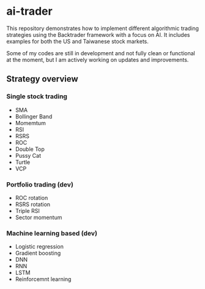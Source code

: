# ai-trader

This repository demonstrates how to implement different algorithmic trading strategies using the Backtrader framework with a focus on AI. It includes examples for both the US and Taiwanese stock markets.

Some of my codes are still in development and not fully clean or functional at the moment, but I am actively working on updates and improvements.

## Strategy overview 
### Single stock trading 
- SMA
- Bollinger Band
- Momemtum 
- RSI
- RSRS
- ROC
- Double Top
- Pussy Cat
- Turtle
- VCP

### Portfolio trading (dev)
- ROC rotation
- RSRS rotation
- Triple RSI
- Sector momentum

### Machine learning based (dev)
- Logistic regression
- Gradient boosting
- DNN
- RNN
- LSTM
- Reinforcemnt learning